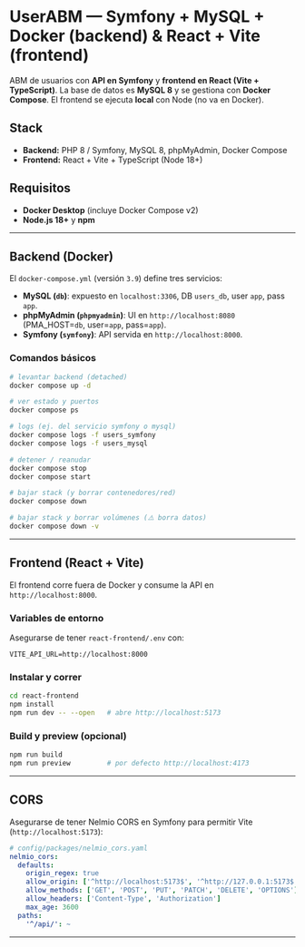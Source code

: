 # UserABM — Symfony + MySQL + Docker (backend) & React + Vite (frontend)

ABM de usuarios con **API en Symfony** y **frontend en React (Vite + TypeScript)**.
La base de datos es **MySQL 8** y se gestiona con **Docker Compose**.
El frontend se ejecuta **local** con Node (no va en Docker).

## Stack

* **Backend:** PHP 8 / Symfony, MySQL 8, phpMyAdmin, Docker Compose
* **Frontend:** React + Vite + TypeScript (Node 18+)


## Requisitos

* **Docker Desktop** (incluye Docker Compose v2)
* **Node.js 18+** y **npm**

---

## Backend (Docker)

El `docker-compose.yml` (versión `3.9`) define tres servicios:

* **MySQL (`db`)**: expuesto en `localhost:3306`, DB `users_db`, user `app`, pass `app`.
* **phpMyAdmin (`phpmyadmin`)**: UI en `http://localhost:8080` (PMA\_HOST=`db`, user=`app`, pass=`app`).
* **Symfony (`symfony`)**: API servida en `http://localhost:8000`.

### Comandos básicos

```bash
# levantar backend (detached)
docker compose up -d

# ver estado y puertos
docker compose ps

# logs (ej. del servicio symfony o mysql)
docker compose logs -f users_symfony
docker compose logs -f users_mysql

# detener / reanudar
docker compose stop
docker compose start

# bajar stack (y borrar contenedores/red)
docker compose down

# bajar stack y borrar volúmenes (⚠️ borra datos)
docker compose down -v
```

---

## Frontend (React + Vite)

El frontend corre fuera de Docker y consume la API en `http://localhost:8000`.

### Variables de entorno

Asegurarse de tener `react-frontend/.env` con:

```
VITE_API_URL=http://localhost:8000
```

### Instalar y correr

```bash
cd react-frontend
npm install
npm run dev -- --open   # abre http://localhost:5173
```

### Build y preview (opcional)

```bash
npm run build
npm run preview         # por defecto http://localhost:4173
```

---

## CORS

Asegurarse de tener Nelmio CORS en Symfony para permitir Vite (`http://localhost:5173`):

```yaml
# config/packages/nelmio_cors.yaml
nelmio_cors:
  defaults:
    origin_regex: true
    allow_origin: ['^http://localhost:5173$', '^http://127.0.0.1:5173$']
    allow_methods: ['GET', 'POST', 'PUT', 'PATCH', 'DELETE', 'OPTIONS']
    allow_headers: ['Content-Type', 'Authorization']
    max_age: 3600
  paths:
    '^/api/': ~
```

---


